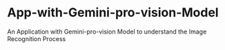# App-with-Gemini-pro-vision-Model
An Application with Gemini-pro-vision Model to understand the Image Recognition Process

